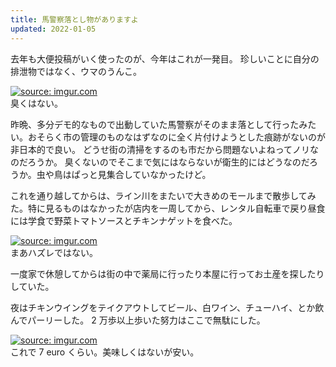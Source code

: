 ```yaml
---
title: 馬警察落とし物がありますよ
updated: 2022-01-05
---
```


去年も大便投稿がいく使ったのが、今年はこれが一発目。
珍しいことに自分の排泄物ではなく、ウマのうんこ。

<a href="https://imgur.com/W0iy3QO"><img src="https://i.imgur.com/W0iy3QO.jpg" title="source: imgur.com" /></a>  
臭くはない。

昨晩、多分デモ的なもので出動していた馬警察がそのまま落として行ったみたい。おそらく市の管理のものなはずなのに全く片付けようとした痕跡がないのが非日本的で良い。
どうせ街の清掃をするのも市だから問題ないよねってノリなのだろうか。
臭くないのでそこまで気にはならないが衛生的にはどうなのだろうか。虫や鳥はぱっと見集合していなかったけど。

これを通り越してからは、ライン川をまたいで大きめのモールまで散歩してみた。特に見るものはなかったが店内を一周してから、レンタル自転車で戻り昼食には学食で野菜トマトソースとチキンナゲットを食べた。

<a href="https://imgur.com/Cpv3rl3"><img src="https://i.imgur.com/Cpv3rl3.png" title="source: imgur.com" /></a>  
まあハズレではない。

一度家で休憩してからは街の中で薬局に行ったり本屋に行ってお土産を探したりしていた。

夜はチキンウイングをテイクアウトしてビール、白ワイン、チューハイ、とか飲んでパーリーした。
2 万歩以上歩いた努力はここで無駄にした。

<a href="https://imgur.com/8PCDoEx"><img src="https://i.imgur.com/8PCDoEx.png" title="source: imgur.com" /></a>  
これで 7 euro くらい。美味しくはないが安い。
